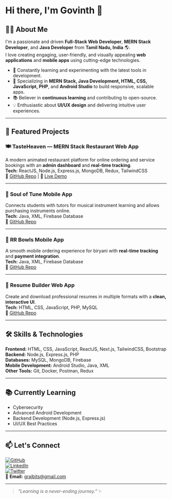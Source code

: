 # Hi there, I'm Govinth 👋  

## 👨‍💻 About Me  
I'm a passionate and driven **Full-Stack Web Developer**, **MERN Stack Developer**, and **Java Developer** from **Tamil Nadu, India** 🌎.  
I love creating engaging, user-friendly, and visually appealing **web applications** and **mobile apps** using cutting-edge technologies.  

- 🚀 Constantly learning and experimenting with the latest tools in development.  
- 🔧 Specializing in **MERN Stack, Java Development, HTML, CSS, JavaScript, PHP**, and **Android Studio** to build responsive, scalable apps.  
- 📚 Believer in **continuous learning** and contributing to open-source.  
- 💡 Enthusiastic about **UI/UX design** and delivering intuitive user experiences.  

---

## 🚀 Featured Projects  

### 🍽️ **TasteHeaven** — MERN Stack Restaurant Web App  
A modern animated restaurant platform for online ordering and service bookings with an **admin dashboard** and **real-time tracking**.  
**Tech:** ReactJS, Node.js, Express.js, MongoDB, Redux, TailwindCSS  
🔗 [GitHub Repo](https://github.com/) | 🔗 [Live Demo](https://your-live-demo.com)  

---

### 🎵 **Soul of Tune Mobile App**  
Connects students with tutors for musical instrument learning and allows purchasing instruments online.  
**Tech:** Java, XML, Firebase Database  
🔗 [GitHub Repo](https://github.com/)  

---

### 🍛 **RR Bowls Mobile App**  
A smooth mobile ordering experience for biryani with **real-time tracking** and **payment integration**.  
**Tech:** Java, XML, Firebase Database  
🔗 [GitHub Repo](https://github.com/)  

---

### 📝 **Resume Builder Web App**  
Create and download professional resumes in multiple formats with a **clean, interactive UI**.  
**Tech:** HTML, CSS, JavaScript, PHP, MySQL  
🔗 [GitHub Repo](https://github.com/)  

---

## 🛠 Skills & Technologies  

**Frontend:** HTML, CSS, JavaScript, ReactJS, Next.js, TailwindCSS, Bootstrap  
**Backend:** Node.js, Express.js, PHP  
**Databases:** MySQL, MongoDB, Firebase  
**Mobile Development:** Android Studio, Java, XML  
**Other Tools:** Git, Docker, Postman, Redux  

---

## 📚 Currently Learning  
- Cybersecurity  
- Advanced Android Development  
- Backend Development (Node.js, Express.js)  
- UI/UX Best Practices  

---

## 📫 Let's Connect  
[![GitHub](https://img.shields.io/badge/GitHub-000?logo=github)](https://github.com/Gokulraj-max)  
[![LinkedIn](https://img.shields.io/badge/LinkedIn-0077B5?logo=linkedin)](https://www.linkedin.com/in/govindh-sde/)  
[![Twitter](https://img.shields.io/badge/Twitter-1DA1F2?logo=twitter)](https://x.com/grajbits)  
📧 **Email:** [grajbits@gmail.com](mailto:grajbits@gmail.com)  

---

> _"Learning is a never-ending journey."_ ✨
